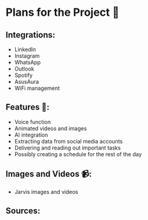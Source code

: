 # Plans for the Project 📖

## Integrations:
- LinkedIn
- Instagram
- WhatsApp
- Outlook
- Spotify
- AsusAura
- WiFi management

## Features 🌟:
- Voice function
- Animated videos and images
- AI integration
- Extracting data from social media accounts
- Delivering and reading out important tasks
- Possibly creating a schedule for the rest of the day

## Images and Videos 📹:
- Jarvis images and videos

## Sources:

